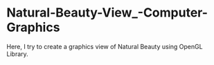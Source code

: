 # Natural-Beauty-View_-Computer-Graphics


Here, I try to create a graphics view of Natural Beauty using OpenGL Library. 
